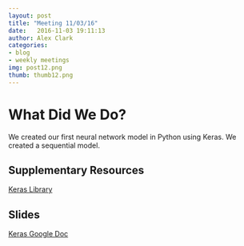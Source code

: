 ```yaml
---
layout: post
title: "Meeting 11/03/16"
date: 	2016-11-03 19:11:13
author: Alex Clark
categories:
- blog
- weekly meetings
img: post12.png
thumb: thumb12.png
---
```


# What Did We Do?

We created our first neural network model in Python using Keras. We created a sequential model.

## Supplementary Resources

[Keras Library](https://keras.io/)   


## Slides

[Keras Google Doc](https://drive.google.com/drive/folders/0B37tPwl37zhOS3U4WkpWTVpINVE)

[hampden]: https://github.com/jekyll/jekyll
